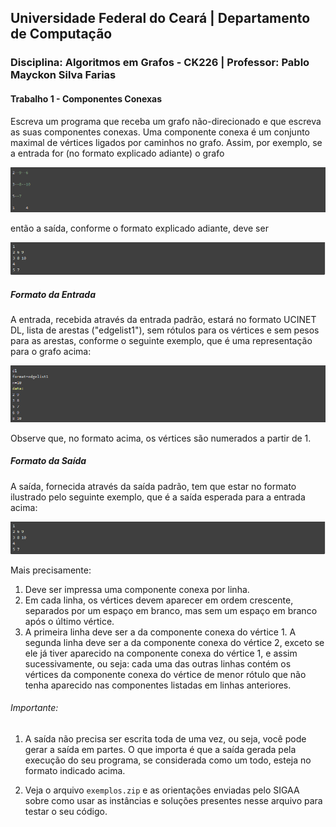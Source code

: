 ## **Universidade Federal do Ceará** | **Departamento de Computação**
### **Disciplina: Algoritmos em Grafos - CK226** | **Professor:  Pablo Mayckon Silva Farias**

#### Trabalho 1 - Componentes Conexas

Escreva um programa que receba um grafo não-direcionado e que escreva as suas componentes conexas. Uma componente conexa é um conjunto maximal de vértices ligados por caminhos no grafo. Assim, por exemplo, se a entrada for (no formato explicado adiante) o grafo

![grafo](sprits/grafo.PNG)

então a saída, conforme o formato explicado adiante, deve ser

![saida](sprits/saida.PNG)

##### Formato da Entrada

A entrada, recebida através da entrada padrão, estará no formato UCINET DL, lista de arestas ("edgelist1"), sem rótulos para os vértices e sem pesos para as arestas, conforme o seguinte exemplo, que é uma representação para o grafo acima:

![entrada](sprits/entrada.PNG)

Observe que, no formato acima, os vértices são numerados a partir de 1.

##### Formato da Saída

A saída, fornecida através da saída padrão, tem que estar no formato ilustrado pelo seguinte exemplo, que é a saída esperada para a entrada acima:

![saida](sprits/saida.PNG)

Mais precisamente:

1. Deve ser impressa uma componente conexa por linha.
2. Em cada linha, os vértices devem aparecer em ordem crescente, separados por um espaço em branco, mas sem um espaço em branco após o último vértice.
3. A primeira linha deve ser a da componente conexa do vértice 1. A segunda linha deve ser a da componente conexa do vértice 2, exceto se ele já tiver aparecido na componente conexa do vértice 1, e assim sucessivamente, ou seja: cada uma das outras linhas contém os vértices da componente conexa do vértice de menor rótulo que não tenha aparecido nas componentes listadas em linhas anteriores.

###### *Importante*:

1. A saída não precisa ser escrita toda de uma vez, ou seja, você pode gerar a saída em partes. O que importa é que a saída gerada pela execução do seu programa, se considerada como um todo, esteja no formato indicado acima.

2. Veja o arquivo `exemplos.zip` e as orientações enviadas pelo SIGAA sobre como usar as instâncias e soluções presentes nesse arquivo para testar o seu código.
